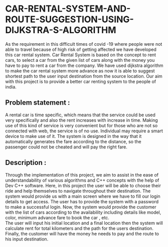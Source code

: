 # CAR-RENTAL-SYSTEM-AND-ROUTE-SUGGESTION-USING-DIJKSTRA-S-ALGORITHM

As the requirement in this difficult times of covid -19 where people were not able to travel because of high risk of getting affected we have developed this car rental system. 
Car Rental System is based on the concept to rent cars, to select a car from the given list of cars along with the money you have to pay to rent a car from the company.
We have used dijkstra algorithm to make the car rental system more advance as now it is able to suggest shortest path to the user input destination from the source location.
Our aim with this project is to provide a better car renting system to the people of india. 

## Problem statement :
A rental car is time specific, which means that the service could be used very specifically and also the rent increases with increase in time.
Making use of this kind of service is very convenient but for those who are not so connected with web, the service is of no use. Individual may require a smart device to make use of it.
The system is designed in the way that it automatically generates the fare according to the distance, so the passenger could not be cheated and will pay the right fare.

## Description :

Through the implementation of this project, we aim to assist in the ease of understandability of various algorithms and C++ concepts with the help of Dev C++ software. 
Here, in this project the user will be able to choose their ride and help themselves to navigate throughout their destination. 
The system would provide us with a main screen where we have to fill our login details to get access. 
The user has to provide the system with a password to make a successful login. 
Now, the system would provide the customer with the list of cars according to the availability including details like model, color, minimum advance fare to book the car , etc.  
The user will input his initial location and a final location then the system will calculate rent for total kilometers and the path for the users destination. 
Finally, the customer will have the money he needs to pay and the route to his input destination.
